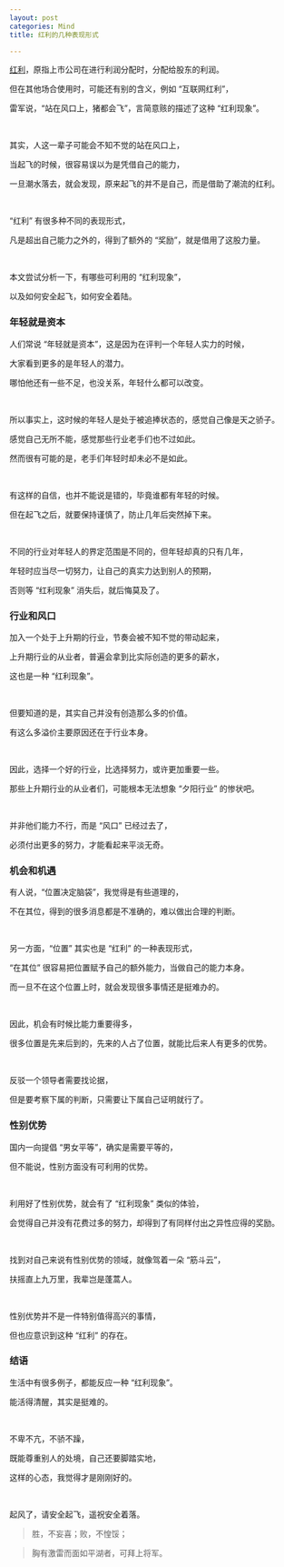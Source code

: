 ```yaml
---
layout: post
categories: Mind
title: 红利的几种表现形式

---
```


[红利](https://baike.baidu.com/item/%E7%BA%A2%E5%88%A9/550599)，原指上市公司在进行利润分配时，分配给股东的利润。

但在其他场合使用时，可能还有别的含义，例如 “互联网红利”，

雷军说，“站在风口上，猪都会飞”，言简意赅的描述了这种 “红利现象”。

<br/>

其实，人这一辈子可能会不知不觉的站在风口上，

当起飞的时候，很容易误以为是凭借自己的能力，

一旦潮水落去，就会发现，原来起飞的并不是自己，而是借助了潮流的红利。

<br/>

“红利” 有很多种不同的表现形式，

凡是超出自己能力之外的，得到了额外的 “奖励”，就是借用了这股力量。

<br/>

本文尝试分析一下，有哪些可利用的 “红利现象”，

以及如何安全起飞，如何安全着陆。

### 年轻就是资本

人们常说 “年轻就是资本”，这是因为在评判一个年轻人实力的时候，

大家看到更多的是年轻人的潜力。

哪怕他还有一些不足，也没关系，年轻什么都可以改变。

<br/>

所以事实上，这时候的年轻人是处于被追捧状态的，感觉自己像是天之骄子。

感觉自己无所不能，感觉那些行业老手们也不过如此。

然而很有可能的是，老手们年轻时却未必不是如此。

<br/>

有这样的自信，也并不能说是错的，毕竟谁都有年轻的时候。

但在起飞之后，就要保持谨慎了，防止几年后突然掉下来。

<br/>

不同的行业对年轻人的界定范围是不同的，但年轻却真的只有几年，

年轻时应当尽一切努力，让自己的真实力达到别人的预期，

否则等 “红利现象” 消失后，就后悔莫及了。

### 行业和风口

加入一个处于上升期的行业，节奏会被不知不觉的带动起来，

上升期行业的从业者，普遍会拿到比实际创造的更多的薪水，

这也是一种 “红利现象”。

<br/>

但要知道的是，其实自己并没有创造那么多的价值。

有这么多溢价主要原因还在于行业本身。

<br/>

因此，选择一个好的行业，比选择努力，或许更加重要一些。

那些上升期行业的从业者们，可能根本无法想象 “夕阳行业” 的惨状吧。

<br/>

并非他们能力不行，而是 “风口” 已经过去了，

必须付出更多的努力，才能看起来平淡无奇。

### 机会和机遇

有人说，“位置决定脑袋”，我觉得是有些道理的，

不在其位，得到的很多消息都是不准确的，难以做出合理的判断。

<br/>

另一方面，“位置” 其实也是 “红利” 的一种表现形式，

“在其位” 很容易把位置赋予自己的额外能力，当做自己的能力本身。

而一旦不在这个位置上时，就会发现很多事情还是挺难办的。

<br/>

因此，机会有时候比能力重要得多，

很多位置是先来后到的，先来的人占了位置，就能比后来人有更多的优势。

<br/>

反驳一个领导者需要找论据，

但是要考察下属的判断，只需要让下属自己证明就行了。

### 性别优势

国内一向提倡 “男女平等”，确实是需要平等的，

但不能说，性别方面没有可利用的优势。

<br/>

利用好了性别优势，就会有了 “红利现象” 类似的体验，

会觉得自己并没有花费过多的努力，却得到了有同样付出之异性应得的奖励。

<br/>

找到对自己来说有性别优势的领域，就像驾着一朵 “筋斗云”，

扶摇直上九万里，我辈岂是蓬蒿人。

<br/>

性别优势并不是一件特别值得高兴的事情，

但也应意识到这种 “红利” 的存在。

### 结语

生活中有很多例子，都能反应一种 “红利现象”。

能活得清醒，其实是挺难的。

<br/>

不卑不亢，不骄不躁，

既能尊重别人的处境，自己还要脚踏实地，

这样的心态，我觉得才是刚刚好的。

<br/>

起风了，请安全起飞，遥祝安全着落。

> 胜，不妄喜；败，不惶馁；

> 胸有激雷而面如平湖者，可拜上将军。
